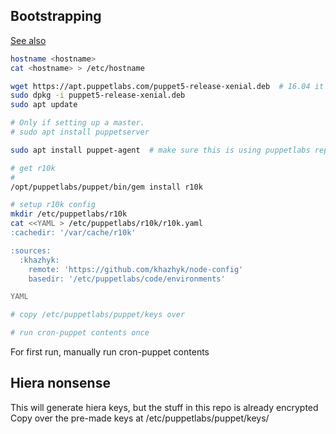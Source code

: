 

## Bootstrapping
[See also](https://docs.puppet.com/puppet/3.8/install_debian_ubuntu.html#step-1-enable-the-puppet-package-repository)

```bash
hostname <hostname>
cat <hostname> > /etc/hostname

wget https://apt.puppetlabs.com/puppet5-release-xenial.deb  # 16.04 it's xenial, for 18 it's bionic
sudo dpkg -i puppet5-release-xenial.deb
sudo apt update

# Only if setting up a master.
# sudo apt install puppetserver

sudo apt install puppet-agent  # make sure this is using puppetlabs repo

# get r10k
# 
/opt/puppetlabs/puppet/bin/gem install r10k

# setup r10k config
mkdir /etc/puppetlabs/r10k
cat <<YAML > /etc/puppetlabs/r10k/r10k.yaml
:cachedir: '/var/cache/r10k'

:sources:
  :khazhyk:
    remote: 'https://github.com/khazhyk/node-config'
    basedir: '/etc/puppetlabs/code/environments'

YAML

# copy /etc/puppetlabs/puppet/keys over

# run cron-puppet contents once

```

For first run, manually run cron-puppet contents


## Hiera nonsense

This will generate hiera keys, but the stuff in this repo is already encrypted
Copy over the pre-made keys at /etc/puppetlabs/puppet/keys/
